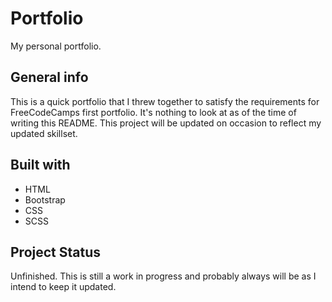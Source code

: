 # Portfolio

My personal portfolio.

## General info

This is a quick portfolio that I threw together to satisfy the requirements for FreeCodeCamps first portfolio. It's nothing to look at as of the time of writing this README. This project will be updated on occasion to reflect my updated skillset.

## Built with

* HTML
* Bootstrap
* CSS
* SCSS

## Project Status

Unfinished. This is still a work in progress and probably always will be as I intend to keep it updated.
